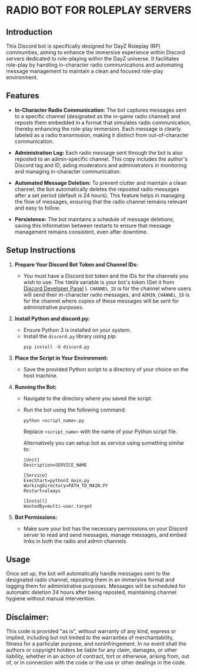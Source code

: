 # RADIO BOT FOR ROLEPLAY SERVERS

## Introduction

This Discord bot is specifically designed for DayZ Roleplay (RP) communities, aiming to enhance the immersive experience within Discord servers dedicated to role-playing within the DayZ universe. It facilitates role-play by handling in-character radio communications and automating message management to maintain a clean and focused role-play environment.

## Features

- **In-Character Radio Communication:** The bot captures messages sent to a specific channel (designated as the in-game radio channel) and reposts them embedded in a format that simulates radio communication, thereby enhancing the role-play immersion. Each message is clearly labeled as a radio transmission, making it distinct from out-of-character communication.

- **Administration Log:** Each radio message sent through the bot is also reposted to an admin-specific channel. This copy includes the author's Discord tag and ID, aiding moderators and administrators in monitoring and managing in-character communication.

- **Automated Message Deletion:** To prevent clutter and maintain a clean channel, the bot automatically deletes the reposted radio messages after a set period (default is 24 hours). This feature helps in managing the flow of messages, ensuring that the radio channel remains relevant and easy to follow.

- **Persistence:** The bot maintains a schedule of message deletions, saving this information between restarts to ensure that message management remains consistent, even after downtime.

## Setup Instructions

1. **Prepare Your Discord Bot Token and Channel IDs:**
   - You must have a Discord bot token and the IDs for the channels you wish to use. The `TOKEN` variable is your bot's token (Get it from [Discord Developer Panel](https://discord.com/developers/applications) ). `CHANNEL_ID` is for the channel where users will send their in-character radio messages, and `ADMIN_CHANNEL_ID` is for the channel where copies of these messages will be sent for administrative purposes.

2. **Install Python and discord.py:**
   - Ensure Python 3 is installed on your system.
   - Install the `discord.py` library using pip:
     ```
     pip install -U discord.py
     ```

3. **Place the Script in Your Environment:**
   - Save the provided Python script to a directory of your choice on the host machine.

4. **Running the Bot:**
   - Navigate to the directory where you saved the script.
   - Run the bot using the following command:
     ```
     python <script_name>.py
     ```
     Replace `<script_name>` with the name of your Python script file.

     Alternatively you can setup bot as service using something similar to:
     ```
     [Unit]
     Description=SERVICE_NAME

     [Service]
     ExecStart=python3 main.py
     WorkingDirectory=PATH_TO_MAIN.PY
     Restart=always

     [Install]
     WantedBy=multi-user.target
     ```
     
5. **Bot Permissions:**
   - Make sure your bot has the necessary permissions on your Discord server to read and send messages, manage messages, and embed links in both the radio and admin channels.

## Usage

Once set up, the bot will automatically handle messages sent to the designated radio channel, reposting them in an immersive format and logging them for administrative purposes. Messages will be scheduled for automatic deletion 24 hours after being reposted, maintaining channel hygiene without manual intervention.


## Disclaimer:
This code is provided "as is", without warranty of any kind, express or implied, including but not limited to the warranties of merchantability, fitness for a particular purpose, and noninfringement. In no event shall the authors or copyright holders be liable for any claim, damages, or other liability, whether in an action of contract, tort or otherwise, arising from, out of, or in connection with the code or the use or other dealings in the code.

